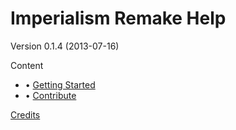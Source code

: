 ﻿# Imperialism Remake Help

Version 0.1.4 (2013-07-16)

Content

-  &bull; [Getting Started](tutorial.html)
-  &bull; [Contribute](contribute.html)

[Credits](credits.html)



